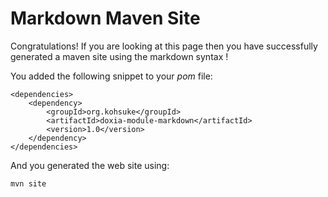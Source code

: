 Markdown Maven Site
===================
 
Congratulations! If you are looking at this page then you have successfully generated a maven site using
the markdown syntax !
 
You added the following snippet to your _pom_ file:
 
    <dependencies>
        <dependency>
            <groupId>org.kohsuke</groupId>
            <artifactId>doxia-module-markdown</artifactId>
            <version>1.0</version>
        </dependency>
    </dependencies>
 
And you generated the web site using:
 
    mvn site